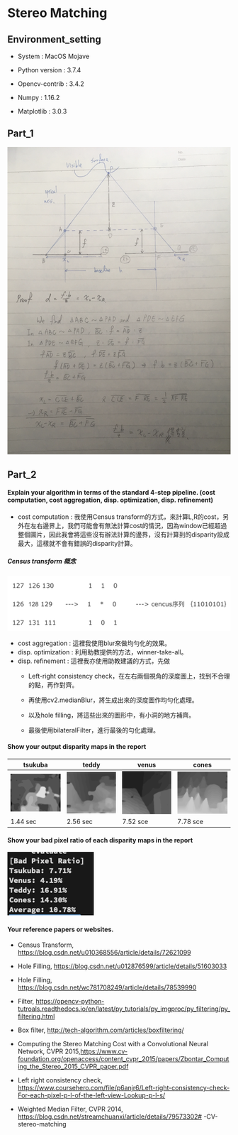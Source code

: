# Stereo Matching

## Environment_setting

- System : MacOS Mojave

- Python version : 3.7.4

- Opencv-contrib : 3.4.2

- Numpy : 1.16.2

- Matplotlib : 3.0.3

  

## Part_1

![79381004_2670840826342685_6687252775518076928_n](./best/02.png)

## Part_2

#### Explain your algorithm in terms of the standard 4-step pipeline. (cost computation, cost aggregation, disp. optimization, disp. refinement)

- cost computation : 我使用Census transform的方式，來計算L,R的cost，另外在左右邊界上，我們可能會有無法計算cost的情況，因為window已經超過整個圖片，因此我會將這些沒有辦法計算的邊界，沒有計算到的disparity設成最大，這樣就不會有錯誤的disparity計算。
##### Census transform 概念
![79381004_2670840826342685_6687252775518076928_n](./best/01.png)
-  cost aggregation : 這裡我使用blur來做均勻化的效果。
-  disp. optimization : 利用助教提供的方法，winner-take-all。
-   disp. refinement : 這裡我亦使用助教建議的方式，先做
	- Left-right consistency check，在左右兩個視角的深度圖上，找到不合理的點，再作對齊。
	
	- 再使用cv2.medianBlur，將生成出來的深度圖作均勻化處理。
	
	- 以及hole filling，將這些出來的圖形中，有小洞的地方補齊。
	
	- 最後使用bilateralFilter，進行最後的勻化處理。
	
	  


#### Show your output disparity maps in the report

| tsukuba                        | teddy                      | venus                      | cones                      |
| ------------------------------ | -------------------------- | -------------------------- | -------------------------- |
| ![tsukuba](./best/tsukuba.png) | ![teddy](./best/teddy.png) | ![venus](./best/venus.png) | ![cones](./best/cones.png) |
| 1.44 sec                       | 2.56 sec                   | 7.52 sce                   | 7.78 sce                   |

#### Show your bad pixel ratio of each disparity maps in the report



![Screen Shot 2019-12-27 at 10.23.54 AM](./best/03.png)





#### Your reference papers or websites.

- Census Transform, https://blog.csdn.net/u010368556/article/details/72621099

- Hole Filling, https://blog.csdn.net/u012876599/article/details/51603033
- Hole Filling, https://blog.csdn.net/wc781708249/article/details/78539990
- Filter, https://opencv-python-tutroals.readthedocs.io/en/latest/py_tutorials/py_imgproc/py_filtering/py_filtering.html
- Box filter, http://tech-algorithm.com/articles/boxfiltering/
- Computing the Stereo Matching Cost with a Convolutional Neural Network, CVPR 2015,https://www.cv-foundation.org/openaccess/content_cvpr_2015/papers/Zbontar_Computing_the_Stereo_2015_CVPR_paper.pdf
- Left right consistency check, https://www.coursehero.com/file/p6anjr6/Left-right-consistency-check-For-each-pixel-p-l-of-the-left-view-Lookup-p-l-s/
- Weighted Median Filter, CVPR 2014, https://blog.csdn.net/streamchuanxi/article/details/79573302# -CV-stereo-matching
